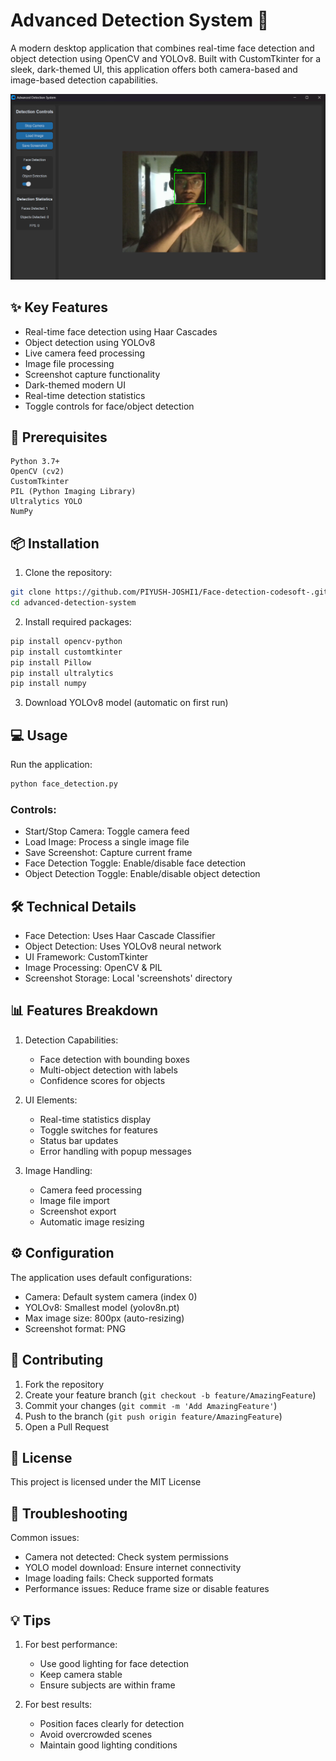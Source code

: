# Advanced Detection System 🎯

A modern desktop application that combines real-time face detection and object detection using OpenCV and YOLOv8. Built with CustomTkinter for a sleek, dark-themed UI, this application offers both camera-based and image-based detection capabilities.

![Preview Image](/screenshots/p.png)

## ✨ Key Features

- Real-time face detection using Haar Cascades
- Object detection using YOLOv8
- Live camera feed processing
- Image file processing
- Screenshot capture functionality
- Dark-themed modern UI
- Real-time detection statistics
- Toggle controls for face/object detection

## 🚀 Prerequisites

```plaintext
Python 3.7+
OpenCV (cv2)
CustomTkinter
PIL (Python Imaging Library)
Ultralytics YOLO
NumPy
```

## 📦 Installation

1. Clone the repository:
```bash
git clone https://github.com/PIYUSH-JOSHI1/Face-detection-codesoft-.git
cd advanced-detection-system
```

2. Install required packages:
```bash
pip install opencv-python
pip install customtkinter
pip install Pillow
pip install ultralytics
pip install numpy
```

3. Download YOLOv8 model (automatic on first run)

## 💻 Usage

Run the application:
```bash
python face_detection.py
```

### Controls:
- Start/Stop Camera: Toggle camera feed
- Load Image: Process a single image file
- Save Screenshot: Capture current frame
- Face Detection Toggle: Enable/disable face detection
- Object Detection Toggle: Enable/disable object detection

## 🛠️ Technical Details

- Face Detection: Uses Haar Cascade Classifier
- Object Detection: Uses YOLOv8 neural network
- UI Framework: CustomTkinter
- Image Processing: OpenCV & PIL
- Screenshot Storage: Local 'screenshots' directory

## 📊 Features Breakdown

1. Detection Capabilities:
   - Face detection with bounding boxes
   - Multi-object detection with labels
   - Confidence scores for objects
   
2. UI Elements:
   - Real-time statistics display
   - Toggle switches for features
   - Status bar updates
   - Error handling with popup messages

3. Image Handling:
   - Camera feed processing
   - Image file import
   - Screenshot export
   - Automatic image resizing

## ⚙️ Configuration

The application uses default configurations:
- Camera: Default system camera (index 0)
- YOLOv8: Smallest model (yolov8n.pt)
- Max image size: 800px (auto-resizing)
- Screenshot format: PNG

## 🤝 Contributing

1. Fork the repository
2. Create your feature branch (`git checkout -b feature/AmazingFeature`)
3. Commit your changes (`git commit -m 'Add AmazingFeature'`)
4. Push to the branch (`git push origin feature/AmazingFeature`)
5. Open a Pull Request

## 📝 License

This project is licensed under the MIT License

## 🚨 Troubleshooting

Common issues:
- Camera not detected: Check system permissions
- YOLO model download: Ensure internet connectivity
- Image loading fails: Check supported formats
- Performance issues: Reduce frame size or disable features

## 💡 Tips

1. For best performance:
   - Use good lighting for face detection
   - Keep camera stable
   - Ensure subjects are within frame
   
2. For best results:
   - Position faces clearly for detection
   - Avoid overcrowded scenes
   - Maintain good lighting conditions
